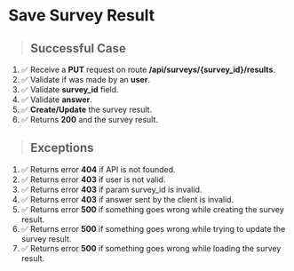 # Save Survey Result

> ## Successful Case

1. ✅ Receive a **PUT** request on route **/api/surveys/{survey_id}/results**.
2. ✅ Validate if was made by an **user**.
3. ✅ Validate **survey_id** field.
4. ✅ Validate **answer**.
5. ✅ **Create/Update** the survey result.
6. ✅ Returns **200** and the survey result.

> ## Exceptions

1. ✅ Returns error **404** if API is not founded.
2. ✅ Returns error **403** if user is not valid.
3. ✅ Returns error **403** if param survey_id is invalid.
4. ✅ Returns error **403** if answer sent by the client is invalid.
5. ✅ Returns error **500** if something goes wrong while creating the survey result.
6. ✅ Returns error **500** if something goes wrong while trying to update the survey result.
7. ✅ Returns error **500** if something goes wrong while loading the survey result.